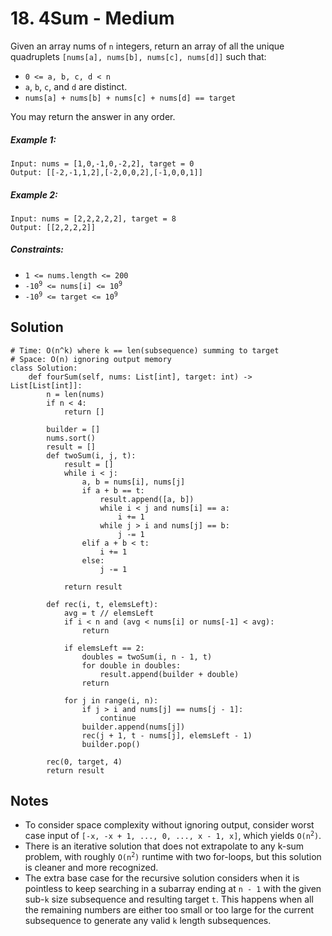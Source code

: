 # 18. 4Sum - Medium

Given an array nums of `n` integers, return an array of all the unique quadruplets `[nums[a], nums[b], nums[c], nums[d]]` such that:

- `0 <= a, b, c, d < n`
- `a`, `b`, `c`, and `d` are distinct.
- `nums[a] + nums[b] + nums[c] + nums[d] == target`

You may return the answer in any order.

##### Example 1:
```
Input: nums = [1,0,-1,0,-2,2], target = 0
Output: [[-2,-1,1,2],[-2,0,0,2],[-1,0,0,1]]
```

##### Example 2:

```
Input: nums = [2,2,2,2,2], target = 8
Output: [[2,2,2,2]]
```

##### Constraints:
- `1 <= nums.length <= 200`
- <code>-10<sup>9</sup> <= nums[i] <= 10<sup>9</sup></code>
- <code>-10<sup>9</sup> <= target <= 10<sup>9</sup></code>

## Solution

```
# Time: O(n^k) where k == len(subsequence) summing to target
# Space: O(n) ignoring output memory
class Solution:
    def fourSum(self, nums: List[int], target: int) -> List[List[int]]:
        n = len(nums)
        if n < 4:
            return []
        
        builder = []
        nums.sort()
        result = []
        def twoSum(i, j, t):
            result = []
            while i < j:
                a, b = nums[i], nums[j]
                if a + b == t:
                    result.append([a, b])
                    while i < j and nums[i] == a:
                        i += 1
                    while j > i and nums[j] == b:
                        j -= 1
                elif a + b < t:
                    i += 1
                else:
                    j -= 1
                    
            return result
        
        def rec(i, t, elemsLeft):
            avg = t // elemsLeft
            if i < n and (avg < nums[i] or nums[-1] < avg):
                return
            
            if elemsLeft == 2:
                doubles = twoSum(i, n - 1, t)
                for double in doubles:
                    result.append(builder + double)
                return
                    
            for j in range(i, n):
                if j > i and nums[j] == nums[j - 1]:
                    continue
                builder.append(nums[j])
                rec(j + 1, t - nums[j], elemsLeft - 1)
                builder.pop()
        
        rec(0, target, 4)
        return result
```

## Notes
- To consider space complexity without ignoring output, consider worst case input of `[-x, -x + 1, ..., 0, ..., x - 1, x]`, which yields <code>O(n<sup>2</sup>)</code>.
- There is an iterative solution that does not extrapolate to any k-sum problem, with roughly <code>O(n<sup>2</sup>)</code> runtime with two for-loops, but this solution is cleaner and more recognized.
- The extra base case for the recursive solution considers when it is pointless to keep searching in a subarray ending at `n - 1` with the given sub-`k` size subsequence and resulting target `t`. This happens when all the remaining numbers are either too small or too large for the current subsequence to generate any valid `k` length subsequences.
